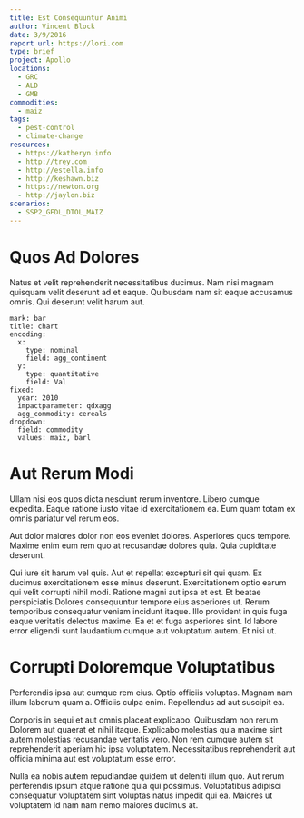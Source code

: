 ```yaml
---
title: Est Consequuntur Animi
author: Vincent Block
date: 3/9/2016
report url: https://lori.com
type: brief
project: Apollo
locations:
  - GRC
  - ALD
  - GMB
commodities:
  - maiz
tags:
  - pest-control
  - climate-change
resources:
  - https://katheryn.info
  - http://trey.com
  - http://estella.info
  - http://keshawn.biz
  - https://newton.org
  - http://jaylon.biz
scenarios:
  - SSP2_GFDL_DTOL_MAIZ
---
```

# Quos Ad Dolores
Natus et velit reprehenderit necessitatibus ducimus. Nam nisi magnam quisquam velit deserunt ad et eaque. Quibusdam nam sit eaque accusamus omnis. Qui deserunt velit harum aut.

```vis
mark: bar
title: chart
encoding:
  x:
    type: nominal
    field: agg_continent
  y:
    type: quantitative
    field: Val
fixed:
  year: 2010
  impactparameter: qdxagg
  agg_commodity: cereals
dropdown:
  field: commodity
  values: maiz, barl
```

# Aut Rerum Modi
Ullam nisi eos quos dicta nesciunt rerum inventore. Libero cumque expedita. Eaque ratione iusto vitae id exercitationem ea. Eum quam totam ex omnis pariatur vel rerum eos.
 Aut dolor maiores dolor non eos eveniet dolores. Asperiores quos tempore. Maxime enim eum rem quo at recusandae dolores quia. Quia cupiditate deserunt.
 Qui iure sit harum vel quis. Aut et repellat excepturi sit qui quam. Ex ducimus exercitationem esse minus deserunt. Exercitationem optio earum qui velit corrupti nihil modi. Ratione magni aut ipsa et est. Et beatae perspiciatis.Dolores consequuntur tempore eius asperiores ut. Rerum temporibus consequatur veniam incidunt itaque. Illo provident in quis fuga eaque veritatis delectus maxime. Ea et et fuga asperiores sint. Id labore error eligendi sunt laudantium cumque aut voluptatum autem. Et nisi ut.

# Corrupti Doloremque Voluptatibus
Perferendis ipsa aut cumque rem eius. Optio officiis voluptas. Magnam nam illum laborum quam a. Officiis culpa enim. Repellendus ad aut suscipit ea.
 Corporis in sequi et aut omnis placeat explicabo. Quibusdam non rerum. Dolorem aut quaerat et nihil itaque. Explicabo molestias quia maxime sint autem molestias recusandae veritatis vero. Non rem cumque autem sit reprehenderit aperiam hic ipsa voluptatem. Necessitatibus reprehenderit aut officia minima aut est voluptatum esse error.
 Nulla ea nobis autem repudiandae quidem ut deleniti illum quo. Aut rerum perferendis ipsum atque ratione quia qui possimus. Voluptatibus adipisci consequatur voluptatem sint voluptas natus impedit qui ea. Maiores ut voluptatem id nam nam nemo maiores ducimus at.
